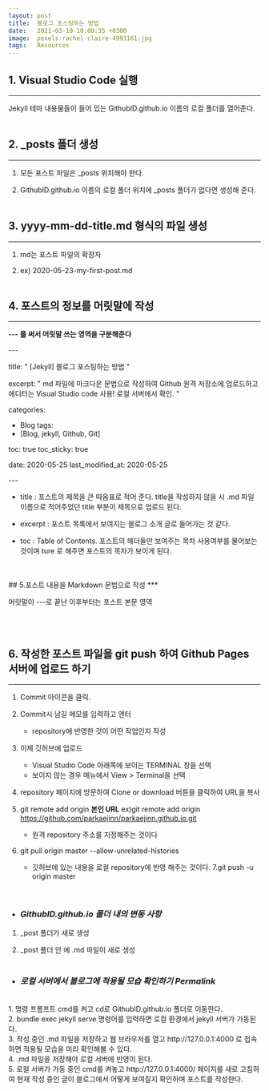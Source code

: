 ```yaml
---
layout: post
title:  블로그 포스팅하는 방법
date:   2021-03-19 10:00:35 +0300
image:  pexels-rachel-claire-4993161.jpg
tags:   Resources
---
```


## 1. Visual Studio Code 실행 
***
Jekyll 테마 내용물들이 들어 있는 GithubID.github.io 이름의 로컬 폴더를 열어준다.
<br><br>
## 2. _posts 폴더 생성
***
1. 모든 포스트 파일은  _posts 위치해야 한다.

2. GithubID.github.io 이름의 로컬 폴더 위치에 _posts 폴더가  없다면 생성해 준다.
<br><br>
## 3. yyyy-mm-dd-title.md 형식의 파일 생성
***
1. md는 포스트 파일의 확장자
  
2. ex) 2020-05-23-my-first-post.md
<br><br>
## 4.  포스트의 정보를 머릿말에 작성 
***
__--- 를 써서 머릿말 쓰는 영역을 구분해준다__ 

*---*

title:  " [Jekyll] 블로그 포스팅하는 방법 " 

excerpt: " md 파일에 마크다운 문법으로 작성하여 Github 원격 저장소에 업로드하고 에디터는 Visual Studio code 사용! 로컬 서버에서 확인. "

categories:
  - Blog
tags:
  - [Blog, jekyll, Github, Git]

toc: true
toc_sticky: true
 
date: 2020-05-25
last_modified_at: 2020-05-25 

*---*

* title : 포스트의 제목을 큰 따옴표로 적어 준다. title을 작성하지 않을 시 .md 파일 이름으로 적어주었던 title 부분이 제목으로 업로드 된다.

* excerpt : 포스트 목록에서 보여지는 블로그 소개 글로 들어가는 것 같다.
  
  

* toc : Table of Contents. 포스트의 헤더들만 보여주는 목차 사용여부를 물어보는 것이며 ture 로 해주면 포스트의 목차가 보이게 된다.
<br>
<br>  
## 5.포스트 내용을 Markdown 문법으로 작성
***

머릿말이 ---로 끝난 이후부터는 포스트 본문 영역

<br>
<br>

## 6. 작성한 포스트 파일을 git push 하여 Github Pages 서버에 업로드 하기
***
  1. Commit 아이콘을 클릭.
 2. Commit시 남길 메모를 입력하고 엔터 
    + repository에 반영한 것이 어떤 작업인지 작성
3. 이제 깃허브에 업로드
   + Visual Studio Code 아래쪽에 보이는 TERMINAL 창을 선택
   + 보이지 않는 경우 메뉴에서 View > Terminal을 선택
  
4. repository 페이지에 방문하여 Clone or download 버튼을 클릭하여 URL을 복사
5. git remote add origin __본인 URL__
 ex)git remote add origin https://github.com/parkaejinn/parkaejinn.github.io.git
   + 원격 repository 주소를 지정해주는 것이다
6. git pull origin master --allow-unrelated-histories
   + 깃허브에 있는 내용을 로컬 repository에 반영 해주는 것이다. 
7.git push -u origin master
<br>

+ ### *GithubID.github.io 폴더 내의 변동 사항*

1. _post 폴더가 새로 생성
   
2. _post 폴더 안 에 .md 파일이 새로 생성
<br><br>



+ ### *로컬 서버에서 블로그에 적용될 모습 확인하기 Permalink*
<br>
1. 명령 프롬프트 cmd를 켜고 cd로 GithubID.github.io 폴더로 이동한다.
   <br>
2. bundle exec jekyll serve 명령어를 입력하면 로컬 환경에서 jekyll 서버가 가동된다.
   <br> 
3. 작성 중인 .md 파일을 저장하고 웹 브라우저를 열고 http://127.0.0.1:4000 로 접속하면 적용될 모습을 미리 확인해볼 수 있다.
   <br> 
4. .md 파일을 저장해야 로컬 서버에 반영이 된다. 
   <br>
5. 로컬 서버가 가동 중인 cmd를 켜놓고 http://127.0.0.1:4000/ 페이지를 새로 고침하여 현재 작성 중인 글이 블로그에서 어떻게 보여질지 확인하며 포스트를 작성한다.







